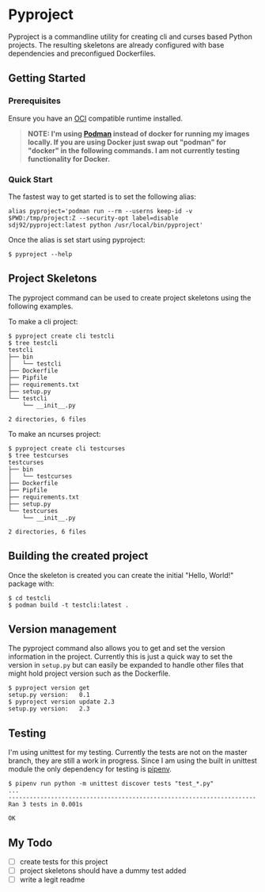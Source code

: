 # Pyproject

Pyproject is a commandline utility for creating cli and curses based Python
projects. The resulting skeletons are already configured with base dependencies
and preconfigued Dockerfiles. 

## Getting Started

### Prerequisites

Ensure you have an [OCI](https://opencontainers.org/) compatible runtime installed.

> **NOTE: I'm using [Podman](https://podman.io) instead of docker for running my images locally. If you are using Docker just swap out "podman" for "docker" in the following commands. I am not currently testing functionality for Docker.**

### Quick Start

The fastest way to get started is to set the following alias:

```
alias pyproject='podman run --rm --userns keep-id -v $PWD:/tmp/project:Z --security-opt label=disable sdj92/pyproject:latest python /usr/local/bin/pyproject'
```

Once the alias is set start using pyproject:

```
$ pyproject --help
```

## Project Skeletons

The pyproject command can be used to create project skeletons using the following
examples.

To make a cli project:

```
$ pyproject create cli testcli
$ tree testcli 
testcli
├── bin
│   └── testcli
├── Dockerfile
├── Pipfile
├── requirements.txt
├── setup.py
└── testcli
    └── __init__.py

2 directories, 6 files
```

To make an ncurses project:

```
$ pyproject create cli testcurses
$ tree testcurses 
testcurses
├── bin
│   └── testcurses
├── Dockerfile
├── Pipfile
├── requirements.txt
├── setup.py
└── testcurses
    └── __init__.py

2 directories, 6 files
```

## Building the created project

Once the skeleton is created you can create the initial "Hello, World!" package
with: 

```
$ cd testcli
$ podman build -t testcli:latest .
```

## Version management

The pyproject command also allows you to get and set the version information in 
the project. Currently this is just a quick way to set the version in `setup.py`
but can easily be expanded to handle other files that might hold project version 
such as the Dockerfile.

```
$ pyproject version get
setup.py version: 	0.1
$ pyproject version update 2.3
setup.py version: 	2.3
```

## Testing

I'm using unittest for my testing. Currently the tests are not on the master 
branch, they are still a work in progress. Since I am using the built in
unittest module the only dependency for testing is [pipenv](https://pipenv.pypa.io/en/latest/).

```
$ pipenv run python -m unittest discover tests "test_*.py"
...
----------------------------------------------------------------------
Ran 3 tests in 0.001s

OK
```

## My Todo
- [ ] create tests for this project
- [ ] project skeletons should have a dummy test added
- [ ] write a legit readme
